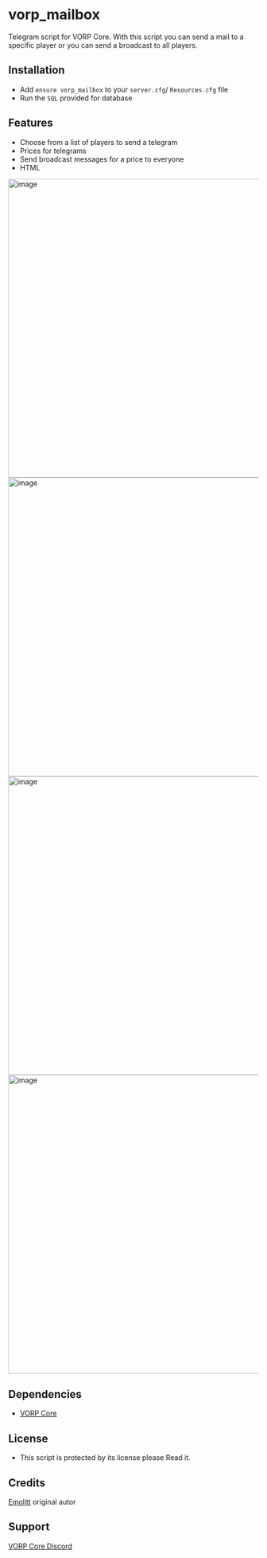 # **vorp_mailbox**
Telegram script for VORP Core. With this script you can send a mail to a specific player or you can send a broadcast to all players.

## **Installation**
- Add `ensure vorp_mailbox` to your `server.cfg`/ `Resources.cfg` file
- Run the `SQL` provided for database

## **Features**
- Choose from a list of players to send a telegram
- Prices for telegrams
- Send broadcast messages for a price to everyone
- HTML

<img width="600" alt="image" src="https://files.catbox.moe/qk3nfq.png">
<img width="600" alt="image" src="https://files.catbox.moe/w0xbs1.png">
<img width="600" alt="image" src="https://files.catbox.moe/p0ymva.png">
<img width="600" alt="image" src="https://files.catbox.moe/wqh2r1.png">

## **Dependencies**
- [VORP Core](https://github.com/VORPCORE/vorp_core-lua)

## **License** 
- This script is protected by its license please Read it.

## Credits
[Emolitt](https://github.com/RomainJolidon) original autor

## Support
[VORP Core Discord](https://discord.gg/JjNYMnDKMf)